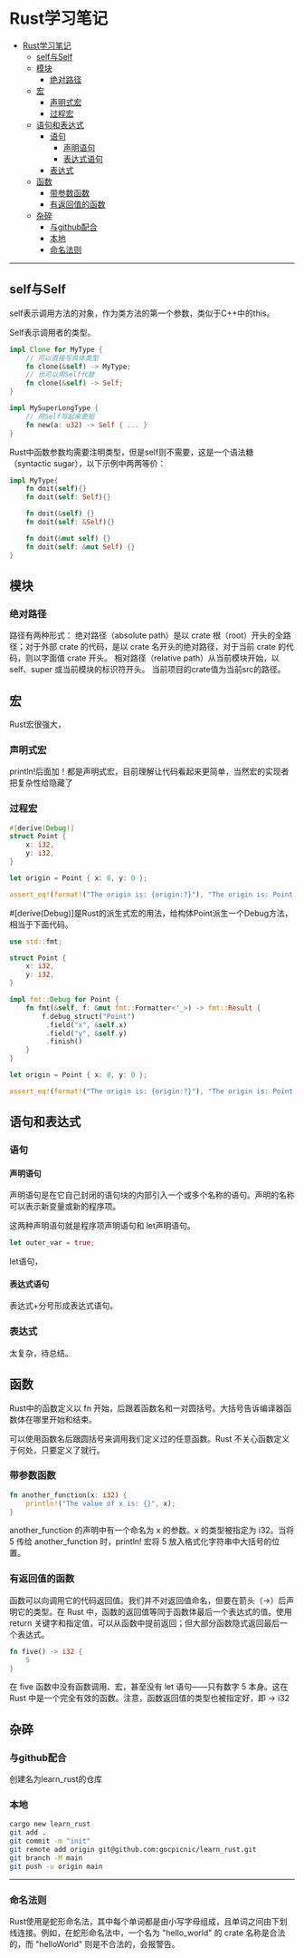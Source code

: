 # Rust学习笔记 #
- [Rust学习笔记](#rust学习笔记)
  - [self与Self](#self与self)
  - [模块](#模块)
    - [绝对路径](#绝对路径)
  - [宏](#宏)
    - [声明式宏](#声明式宏)
    - [过程宏](#过程宏)
  - [语句和表达式](#语句和表达式)
    - [语句](#语句)
      - [声明语句](#声明语句)
      - [表达式语句](#表达式语句)
    - [表达式](#表达式)
  - [函数](#函数)
    - [带参数函数](#带参数函数)
    - [有返回值的函数](#有返回值的函数)
  - [杂碎](#杂碎)
    - [与github配合](#与github配合)
    - [本地](#本地)
    - [命名法则](#命名法则)

---
## self与Self ##
self表示调用方法的对象，作为类方法的第一个参数，类似于C++中的this。

Self表示调用者的类型。
```Rust
impl Clone for MyType {
    // 可以直接写具体类型
    fn clone(&self) -> MyType;
    // 也可以用Self代替
    fn clone(&self) -> Self;
}

impl MySuperLongType {
    // 用Self写起来更短
    fn new(a: u32) -> Self { ... }
}
```

Rust中函数参数均需要注明类型，但是self则不需要，这是一个语法糖（syntactic sugar），以下示例中两两等价：
```Rust
impl MyType{
    fn doit(self){}
    fn doit(self: Self){}

    fn doit(&self) {}
    fn doit(self: &Self){}

    fn doit(&mut self) {}
    fn doit(self: &mut Self) {}
}
```
## 模块 ##
### 绝对路径 ###
路径有两种形式：
绝对路径（absolute path）是以 crate 根（root）开头的全路径；对于外部 crate 的代码，是以 crate 名开头的绝对路径，对于当前 crate 的代码，则以字面值 crate 开头。
相对路径（relative path）从当前模块开始，以 self、super 或当前模块的标识符开头。
当前项目的crate值为当前src的路径。
## 宏 ##
Rust宏很强大，
### 声明式宏 ###
println!后面加！都是声明式宏，目前理解让代码看起来更简单，当然宏的实现者把复杂性给隐藏了
### 过程宏 ###
```Rust
#[derive(Debug)]
struct Point {
    x: i32,
    y: i32,
}

let origin = Point { x: 0, y: 0 };

assert_eq!(format!("The origin is: {origin:?}"), "The origin is: Point { x: 0, y: 0 }");
```
#[derive(Debug)]是Rust的派生式宏的用法，给构体Point派生一个Debug方法，相当于下面代码。
```Rust
use std::fmt;

struct Point {
    x: i32,
    y: i32,
}

impl fmt::Debug for Point {
    fn fmt(&self, f: &mut fmt::Formatter<'_>) -> fmt::Result {
        f.debug_struct("Point")
         .field("x", &self.x)
         .field("y", &self.y)
         .finish()
    }
}

let origin = Point { x: 0, y: 0 };

assert_eq!(format!("The origin is: {origin:?}"), "The origin is: Point { x: 0, y: 0 }");
```

## 语句和表达式 ##
### 语句 ###
#### 声明语句 ####
声明语句是在它自己封闭的语句块的内部引入一个或多个名称的语句。声明的名称可以表示新变量或新的程序项。

这两种声明语句就是程序项声明语句和 let声明语句。
```Rust
let outer_var = true;
```
let语句，
#### 表达式语句 ####
表达式+分号形成表达式语句。
### 表达式 ###
太复杂，待总结。

## 函数 ##
Rust中的函数定义以 fn 开始，后跟着函数名和一对圆括号。大括号告诉编译器函数体在哪里开始和结束。

可以使用函数名后跟圆括号来调用我们定义过的任意函数。Rust 不关心函数定义于何处，只要定义了就行。

### 带参数函数 ###
```Rust
fn another_function(x: i32) {
    println!("The value of x is: {}", x);
}
```
another_function 的声明中有一个命名为 x 的参数。x 的类型被指定为 i32。当将 5 传给 another_function 时，println! 宏将 5 放入格式化字符串中大括号的位置。

### 有返回值的函数 ###
函数可以向调用它的代码返回值。我们并不对返回值命名，但要在箭头（->）后声明它的类型。在 Rust 中，函数的返回值等同于函数体最后一个表达式的值。使用 return 关键字和指定值，可以从函数中提前返回；但大部分函数隐式返回最后一个表达式。
```Rust
fn five() -> i32 {
    5
}
```
在 five 函数中没有函数调用、宏，甚至没有 let 语句——只有数字 5 本身。这在 Rust 中是一个完全有效的函数。注意，函数返回值的类型也被指定好，即 -> i32

## 杂碎 ##

### 与github配合 ###

创建名为learn_rust的仓库

### 本地 ###

```bash
cargo new learn_rust
git add .
git commit -m "init"
git remote add origin git@github.com:gocpicnic/learn_rust.git
git branch -M main
git push -u origin main
```
---

### 命名法则 ###

Rust使用是蛇形命名法，其中每个单词都是由小写字母组成，且单词之间由下划线连接。例如，在蛇形命名法中，一个名为 "hello_world" 的 crate 名称是合法的，而 "helloWorld" 则是不合法的，会报警告。

